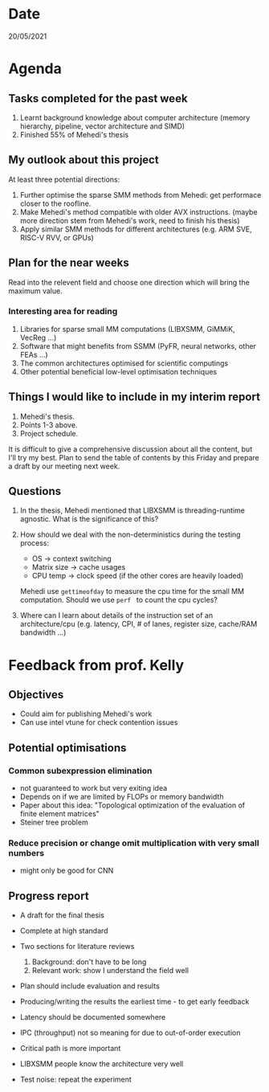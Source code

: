 # Date
20/05/2021

# Agenda
## Tasks completed for the past week
1. Learnt background knowledge about computer architecture (memory hierarchy, pipeline, vector architecture and SIMD)
2. Finished 55% of Mehedi's thesis

## My outlook about this project
At least three potential directions:

1. Further optimise the sparse SMM methods from Mehedi: get performace closer to the roofline.
2. Make Mehedi's method compatible with older AVX instructions. (maybe more direction stem from Mehedi's work, need to finish his thesis)
3. Apply similar SMM methods for different architectures (e.g. ARM SVE, RISC-V RVV, or GPUs)

## Plan for the near weeks
Read into the relevent field and choose one direction which will bring the maximum value.

### Interesting area for reading

1. Libraries for sparse small MM computations (LIBXSMM, GiMMiK, VecReg ...)
2. Software that might benefits from SSMM (PyFR, neural networks, other FEAs ...)
3. The common architectures optimised for scientific computings
4. Other potential beneficial low-level optimisation techniques

## Things I would like to include in my interim report

1. Mehedi's thesis.
2. Points 1-3 above.
3. Project schedule.

It is difficult to give a comprehensive discussion about all the content, but I'll try my best.
Plan to send the table of contents by this Friday and prepare a draft by our meeting next week.


## Questions
1. In the thesis, Mehedi mentioned that LIBXSMM is threading-runtime agnostic. What is the significance of this?
2. How should we deal with the non-deterministics during the testing process:
    - OS -> context switching
    - Matrix size -> cache usages
    - CPU temp -> clock speed (if the other cores are heavily loaded)

    Mehedi use `gettimeofday` to measure the cpu time for the small MM computation. Should we use `perf ` to count the cpu cycles?

3. Where can I learn about details of the instruction set of an architecture/cpu (e.g. latency, CPI, # of lanes, register size, cache/RAM bandwidth ...)

# Feedback from prof. Kelly

## Objectives

- Could aim for publishing Mehedi's work
- Can use intel vtune for check contention issues

## Potential optimisations

### Common subexpression elimination
- not guaranteed to work but very exiting idea
- Depends on if we are limited by FLOPs or memory bandwidth
- Paper about this idea: "Topological optimization of the evaluation of finite element matrices"
- Steiner tree problem

### Reduce precision or change omit multiplication with very small numbers
- might only be good for CNN

## Progress report
- A draft for the final thesis
- Complete at high standard
- Two sections for literature reviews
    1. Background: don't have to be long
    2. Relevant work: show I understand the field well

- Plan should include evaluation and results
- Producing/writing the results the earliest time - to get early feedback

- Latency should be documented somewhere
- IPC (throughput) not so meaning for due to out-of-order execution
- Critical path is more important
- LIBXSMM people know the architecture very well

- Test noise: repeat the experiment
